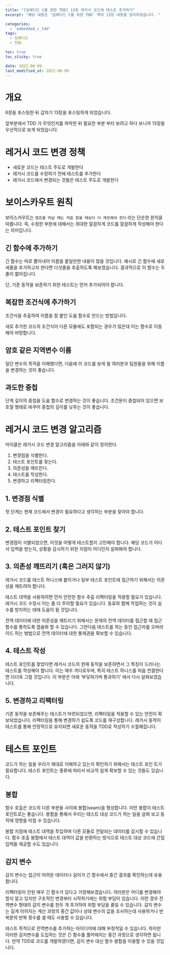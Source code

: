 ```yaml
---
title: "[임베디드 C를 윈한 TDD] 13장 레거시 코드에 테스트 추가하기"
excerpt: "해당 내용은 '임베디드 C를 위한 TDD' 책의 13장 내용을 정리하였습니다. "

categories:
  - 'embedded_c_tdd'
tags:
  - 임베디드
  - TDD

toc: true
toc_sticky: true

date: 2022-08-09
last_modified_at: 2022-08-09
---
```


# 개요 

6장을 포스팅한 뒤 갑자기 13장을 포스팅하게 되었습니다. 

앞부분에서 TDD 가 무엇인지를 파악한 뒤 필요한 부분 부터 보려고 하다 보니까 13장을 우선적으로 보게 되었습니다. 


# 레거시 코드 변경 정책 

* 새로운 코드는 테스트 주도로 개발한다
* 레거시 코드를 수정하기 전에 테스트를 추가한다 
* 레거시 코드에서 변경되는 것들은 테스트 주도로 개발한다 

# 보이스카우트 원칙 

보이스카우트는 `캠프를 떠날 때는 처음 왔을 때보다 더 깨끗해야 한다` 라는 단순한 원칙을 따릅니다. 
즉, 수정한 부분에 대해서는 최대한 깔끔하게 코드를 깔끔하게 작성해야 한다는 의미입니다. 

## 긴 함수에 추가하기 

긴 함수는 따로 뽑아내어 이름을 붙일만한 내용이 많을 것입니다. 
예시로 긴 함수에 새로 세줄을 추가하고자 한다면 다섯줄을 추출하도록 해보겠습니다. 
결과적으로 이 함수는 두줄이 짧아집니다. 

단, 기존 동작을 보존하기 위한 테스트는 먼저 추가되어야 합니다. 

## 복잡한 조건식에 추가하기 

조건식을 추출하여 이름을 잘 붙인 도움 함수로 만드는 방법입니다. 

새로 추가한 코드의 조건식이 다른 모듈에도 포함되는 경우가 많은데 이는 함수로 이동해야 마땅합니다. 

## 암호 같은 지역변수 이름

일단 변수의 목적을 이해했다면, 다음에 이 코드를 보게 될 여러분과 팀원들을 위해 이름을 변경하는 것이 좋습니다. 

## 과도한 중첩 

단계 깊이의 중첩을 도움 함수로 변경하는 것이 좋습니다. 
조건문이 중첩되어 있으면 보호절 형태로 바꾸어 중첩의 깊이를 낮추는 것이 좋습니다. 

# 레거시 코드 변경 알고리즘 

마이클은 레거시 코드 변경 알고리즘을 아래와 같이 정의한다.

1. 변경점을 식별한다.
2. 테스트 포인트를 찾는다.
3. 의존성을 깨뜨린다.
4. 테스트를 작성한다.
5. 변경하고 리팩터링한다.

## 1. 변경점 식별

첫 단계는 현재 코드에서 변경이 필요하다고 생각하는 부분을 찾아야 합니다. 

## 2. 테스트 포인트 찾기 


변경점이 식별되었으면, 이것을 어떻게 테스트할지 고민해야 합니다. 
해당 코드가 어디서 입력을 받는지, 상황을 감시하기 위한 지점이 어디인지 살펴봐야 합니다. 

## 3. 의존성 깨뜨리기 (혹은 그러지 않기)

레거시 코드를 테스트 하니스에 붙이거나 일부 테스트 포인트에 접근하기 위해서는 의존성을 깨트려야 합니다. 

테스트 대역을 사용하려면 먼저 안전한 함수 추출 리팩터링을 적용할 필요가 있습니다. 
레거시 코드 수정시 이는 좀 더 주의할 필요가 있습니다. 
동료와 함께 작업하는 것이 실수를 방지하는 데에 도움이 될 것입니다. 

전역 데이터에 대한 의존성을 깨트리기 위해서는 문제의 전역 데이터를 접근할 때 접근 함수를 통하도록 캡슐화 할 수 있습니다. 
그런다음 테스트를 하는 동안 접근자를 오버라이드 하는 벙법으로 전역 데이터에 대한 통제권을 확보할 수 있습니다. 

## 4. 테스트 작성 

테스트 포인트를 찾았다면 레거시 코드의 현재 동작을 보존하면서 그 특징이 드러나는 테스트를 작성해야 합니다. 
이는 매우 까다로우며, 특히 테스트 하니스를 처음 연결한다면 더더욱 그럴 것입니다. 
이 부분은 아래 ‘부딪혀가며 통과하기’ 에서 다시 살펴보겠습니다. 

## 5. 변경하고 리팩터링

기존 동작을 보존해주는 테스트가 마련되었으면, 리팩터링을 적용할 수 있는 안전이 확보되었습니다. 
리팩터링을 통해 변경하기 쉽도록 코드를 재구성합니다. 
래거시 동작이 테스트를 통해 안정적으로 유지되면 새로운 동작을 TDD로 작성하기 수월해집니다. 

# 테스트 포인트

코드가 하는 일을 우리가 제대로 이해하고 있는지 확인하기 위해서는 테스트 포인
트가 필요합니다. 
테스트 포인트는 종류에 따라서 비교적 쉽게 확보할 수 있는 것들도 있습니다. 

## 봉합 

함수 호출은 코드의 다른 부분들 사이에 봉합(seam)을 형성합니다. 
이런 봉합이 테스트 포인트로는 좋습니다. 
봉합을 통해서 우리는 테스트 대상 코드가 하는 일을 살펴 보고 동작에 영향을 미칠 수 있습니다. 

봉합 지점에 테스트 대역을 투입하여 다른 모듈로 전달되는 데이터를 감시할 수 있습니다. 
함수 호출 봉합에서 테스트 대역이 값을 반환하는 방식으로 테스트 대상 코드에 간접 입력들 제공할 수도 있습니다. 


## 감지 변수

감지 변수는 접근이 어려운 데이터나 길이가 긴 함수에서 중간 결과를 확인하는데 유용합니다. 

리팩터링이 안된 매우 긴 함수가 있다고 가정해보겠습니다. 
여러분은 어디를 변경해야 할지 알고 있지만 구조적인 변경부터 시작하기에는 위험 부담이 있습니다. 
이런 경우 전역변수 형태의 감지 변수를 한두 개 추가하여 위험 부담을 줄일 수 있습니다. 
감지 변수는 길게 이어지는 계산 과정의 중간 값이나 상태 변수의 값을 조사하는데 사용하거나 반복문의 반복 횟수를 셀 때도 사용할 수 있습니다. 

테스트 목적으로 전역변수를 추가하는 아이디어에 대해 부정적일 수 있습니다. 
하지만 이러한 감지변수를 도입하는 것은 긴 함수를 풀어헤치는 중간 과정으로 생각하면 됩니다. 
만약 TDD로 코드를 개발하였다면, 감지 변수 대신 함수 봉합을 이용할 수 있을 것입니다. 
